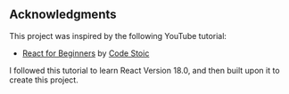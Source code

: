 ## Acknowledgments

This project was inspired by the following YouTube tutorial:

- [React for Beginners](https://www.youtube.com/watch?v=fu_PYQ0b-uQ) by [Code Stoic](https://www.youtube.com/@ashutoshpawar)

I followed this tutorial to learn React Version 18.0, and then built upon it to create this project.
